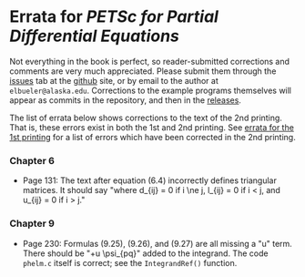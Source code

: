 # Errata for *PETSc for Partial Differential Equations*

Not everything in the book is perfect, so reader-submitted corrections and comments are very much appreciated.  Please submit them through the [issues](https://github.com/bueler/p4pdes/issues)  tab at the [github](https://github.com/bueler/p4pdes) site, or by email to the author at `elbueler@alaska.edu`.  Corrections to the example programs themselves will appear as commits in the repository, and then in the [releases](https://github.com/bueler/p4pdes/releases).

The list of errata below shows corrections to the text of the 2nd printing.  That is, these errors exist in both the 1st and 2nd printing.  See [errata for the 1st printing](ERRATA-1stprinting.md) for a list of errors which have been corrected in the 2nd printing.

### Chapter 6

* Page 131: The text after equation (6.4) incorrectly defines triangular matrices.  It should say "where d_{ij} = 0 if i \ne j, l_{ij} = 0 if i < j, and u_{ij} = 0 if i > j."

### Chapter 9

* Page 230: Formulas (9.25), (9.26), and (9.27) are all missing a "u" term.  There should be "+u \psi_{pq}" added to the integrand.  The code `phelm.c` itself is correct; see the `IntegrandRef()` function.
